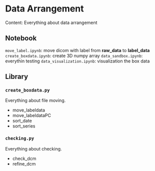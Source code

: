 # Data Arrangement

Content: Everything about data arrangement

## Notebook
`move_label.ipynb`: move dicom with label from **raw_data** to **label_data**
`create_boxdata.ipynb`: create 3D numpy array
`data_sandbox.ipynb`: everythin testing
`data_visualization.ipynb`: visualization the box data

## Library
### `create_boxdata.py`
Everything about file moving.
* move_labeldata
* move_labeldataPC
* sort_date
* sort_series

### `checking.py`
Everything about checking.
* check_dcm
* refine_dcm
